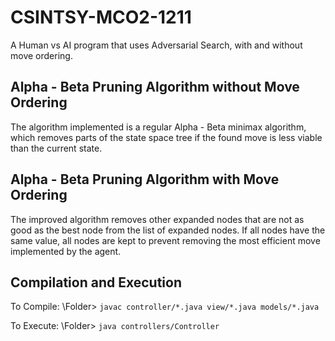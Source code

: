 # CSINTSY-MCO2-1211
A Human vs AI program that uses Adversarial Search, with and without move ordering.

## Alpha - Beta Pruning Algorithm without Move Ordering
The algorithm implemented is a regular Alpha - Beta minimax algorithm, which removes parts of the state
space tree if the found move is less viable than the current state.

## Alpha - Beta Pruning Algorithm with Move Ordering
The improved algorithm removes other expanded nodes that are not as good as the best node from the list
of expanded nodes. If all nodes have the same value, all nodes are kept to prevent removing the most
efficient move implemented by the agent.

## Compilation and Execution
To Compile:
\Folder> ```javac controller/*.java view/*.java models/*.java```

To Execute:
\Folder> ```java controllers/Controller```
